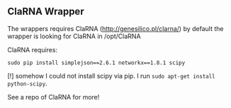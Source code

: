 ClaRNA Wrapper
-------------------------------------------------------------------------------

The wrappers requires ClaRNA (<http://genesilico.pl/clarna/>) by default the wrapper is looking for ClaRNA in /opt/ClaRNA

ClaRNA requires:

    sudo pip install simplejson==2.6.1 networkx==1.8.1 scipy

[!] somehow I could not install scipy via pip. I run `sudo apt-get install python-scipy`.

See a repo of ClaRNA for more!